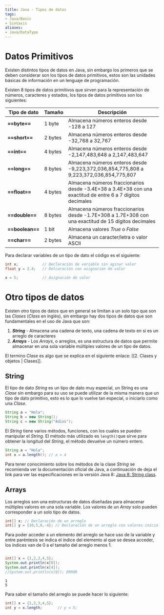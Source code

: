 ```yaml
---
title: Java - Tipos de datos
tags:  
- Java/Basic
- Sintaxis
aliases:
- Java/DataType
---
```


# Datos Primitivos

Existen distintos tipos de datos en Java, sin embargo los primeros que se deben considerar son los tipos de datos primitivos, estos son las unidades básicas de información en un lenguaje de programación.

Existen 8 tipos de datos primitivos que sirven para la representación de números, caracteres y estados, los tipos de datos primitivos son los siguientes:

| Tipo de dato    | Tamaño  | Descripción                                                                                                |
| --------------- | ------- | ---------------------------------------------------------------------------------------------------------- |
| **==byte==**    | 1 byte  | Almacena números enteros desde -128 a 127                                                                  |
| **==short==**   | 2 bytes | Almacena números enteros desde -32,768 a 32,767                                                            |
| **==int==**     | 4 bytes | Almacena números enteros desde -2,147,483,648 a 2,147,483,647                                              |
| **==long==**    | 8 bytes | Almacena números enteros desde -9,223,372,036,854,775,808 a 9,223,372,036,854,775,807                      |
| **==float==**   | 4 bytes | Almacena números fraccionarios desde -3.4E+38 a 3.4E+38 con una exactitud de entre 6 a 7 dígitos decimales |
| **==double==**  | 8 bytes | Almacena números fraccionarios desde -1.7E+308 a 1.7Е+308 con una exactitud de 15 dígitos decimales        |
| **==boolean==** | 1 bit   | Almacena valores *True* o *False*                                                                          |
| **==char==**    | 2 bytes | Almacena un caracter/letra o valor ASCII                                                                   |

Para declarar variables de un tipo de dato el código es el siguiente:

```java
int x;           // Declaración de variable sin aginar valor
float y = 2.4;   // Delcaración con asignación de valor

x = 5;           // Asignación de valor
```

# Otro tipos de datos

Existen otro tipos de datos que en general se limitan a un solo tipo que son las *Clases* (*Class* en inglés), sin embargo hay dos tipos de datos que son fundamentales en el uso de Java que son:
1. ***String*** - Almacena una cadena de texto, una cadena de texto en si es un arreglo de caracteres
2. ***Arrays*** - Los *Arrays*, o arreglos, es una estructura de datos que permite almacenar en una sola variable múltiples valores de un tipo de datos.

El termino *Clase* es algo que se explica en el siguiente enlace: [[2. Clases y objetos | Clases]].

## String

El tipo de dato *String* es un tipo de dato muy especial, un String es una *Clase* sin embargo para su uso se puede utilizar de la misma manera que un tipo de dato primitivo, esto es lo que lo vuelve tan especial, o iniciarlo como una *Clase*.

```java
String a = "Hola";
String b = new String();
String c = new String("Adios");
```

El *String* tiene varios métodos, funciones, con los cuales se pueden manipular el *String*. El método más utilizado es `length()`que sirve para obtener la longitud del *String*, el método devuelve un número entero.

```java
String a = "Hola";
int x = a.length(); // x = 4
```

Para tener conocimiento sobre los métodos de la clase *String* se recomienda ver la documentación oficial de Java, a continuación de deja el link para ver las especificaciones en la versión Java 8: [Java 8: String class](https://docs.oracle.com/javase/8/docs/api/java/lang/String.html).

## Arrays

Los arreglos son una estructuras de datos diseñadas para almacenar múltiples valores en una sola variable. Los valores de un *Array* solo pueden corresponder a un solo tipo de datos.

```java
int[] x; // Declaración de un arreglo
int[] y = {10,5,6,-4}; // Declaración de un arreglo con valores iniciales
```

Para poder acceder a un elemento del arreglo se hace uso de la variable y entre paréntesis se indica el índice del elemento al que se desea acceder, los índices  van de 0 a el tamaño del arreglo menos 1.

```java

int[] x = {1,2,3,4,5};
System.out.println(x[0]);
System.out.println(x[4]);
//System.out.println(x[0]); ERROR

```
```:Output
1
5
```

Para saber el tamaño del arreglo se puede hacer lo siguiente:

```java
int[] x = {1,2,3,4,5};
int y = x.length;       // y = 5;
```